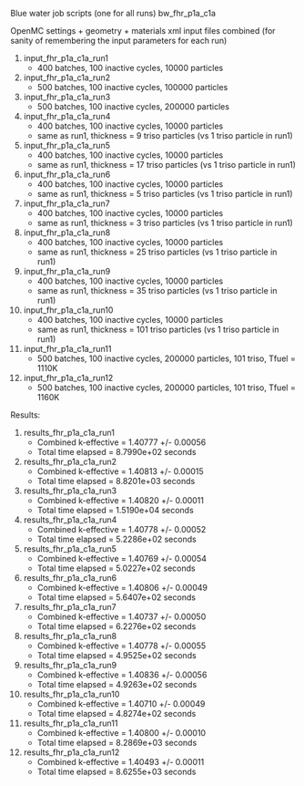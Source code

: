 Blue water job scripts (one for all runs)
bw_fhr_p1a_c1a

OpenMC settings + geometry + materials xml input files combined
(for sanity of remembering the input parameters for each run)
1) input_fhr_p1a_c1a_run1
    - 400 batches, 100 inactive cycles, 10000 particles
2) input_fhr_p1a_c1a_run2
    - 500 batches, 100 inactive cycles, 100000 particles
3) input_fhr_p1a_c1a_run3
    - 500 batches, 100 inactive cycles, 200000 particles  
4) input_fhr_p1a_c1a_run4
    - 400 batches, 100 inactive cycles, 10000 particles 
    - same as run1, thickness = 9 triso particles (vs 1 triso particle in run1)
5) input_fhr_p1a_c1a_run5
    - 400 batches, 100 inactive cycles, 10000 particles 
    - same as run1, thickness = 17 triso particles (vs 1 triso particle in run1)    
6) input_fhr_p1a_c1a_run6
    - 400 batches, 100 inactive cycles, 10000 particles 
    - same as run1, thickness = 5 triso particles (vs 1 triso particle in run1)    
7) input_fhr_p1a_c1a_run7
    - 400 batches, 100 inactive cycles, 10000 particles 
    - same as run1, thickness = 3 triso particles (vs 1 triso particle in run1)    
8) input_fhr_p1a_c1a_run8
    - 400 batches, 100 inactive cycles, 10000 particles 
    - same as run1, thickness = 25 triso particles (vs 1 triso particle in run1)    
9) input_fhr_p1a_c1a_run9
    - 400 batches, 100 inactive cycles, 10000 particles 
    - same as run1, thickness = 35 triso particles (vs 1 triso particle in run1)   
10) input_fhr_p1a_c1a_run10
    - 400 batches, 100 inactive cycles, 10000 particles 
    - same as run1, thickness = 101 triso particles (vs 1 triso particle in run1)   
11) input_fhr_p1a_c1a_run11
    - 500 batches, 100 inactive cycles, 200000 particles, 101 triso, Tfuel = 1110K
12) input_fhr_p1a_c1a_run12
    - 500 batches, 100 inactive cycles, 200000 particles, 101 triso, Tfuel = 1160K

Results: 
1) results_fhr_p1a_c1a_run1
    - Combined k-effective        = 1.40777 +/- 0.00056
    - Total time elapsed                = 8.7990e+02 seconds
2) results_fhr_p1a_c1a_run2
    - Combined k-effective        = 1.40813 +/- 0.00015
    - Total time elapsed                = 8.8201e+03 seconds
3) results_fhr_p1a_c1a_run3
    - Combined k-effective        = 1.40820 +/- 0.00011
    - Total time elapsed                = 1.5190e+04 seconds
4) results_fhr_p1a_c1a_run4
    - Combined k-effective        = 1.40778 +/- 0.00052
    - Total time elapsed                = 5.2286e+02 seconds
5) results_fhr_p1a_c1a_run5
    - Combined k-effective        = 1.40769 +/- 0.00054
    - Total time elapsed                = 5.0227e+02 seconds
6) results_fhr_p1a_c1a_run6
    -  Combined k-effective        = 1.40806 +/- 0.00049
    -  Total time elapsed                = 5.6407e+02 seconds
7) results_fhr_p1a_c1a_run7
    -  Combined k-effective        = 1.40737 +/- 0.00050
    -  Total time elapsed                = 6.2276e+02 seconds
8) results_fhr_p1a_c1a_run8
    -  Combined k-effective        = 1.40778 +/- 0.00055
    -  Total time elapsed                = 4.9525e+02 seconds
9) results_fhr_p1a_c1a_run9
    -  Combined k-effective        = 1.40836 +/- 0.00056
    -  Total time elapsed                = 4.9263e+02 seconds
10) results_fhr_p1a_c1a_run10
    -  Combined k-effective        = 1.40710 +/- 0.00049
    -  Total time elapsed                = 4.8274e+02 seconds
11) results_fhr_p1a_c1a_run11
    -  Combined k-effective        = 1.40800 +/- 0.00010
    -  Total time elapsed                = 8.2869e+03 seconds
11) results_fhr_p1a_c1a_run12
    - Combined k-effective        = 1.40493 +/- 0.00011
    - Total time elapsed                = 8.6255e+03 seconds